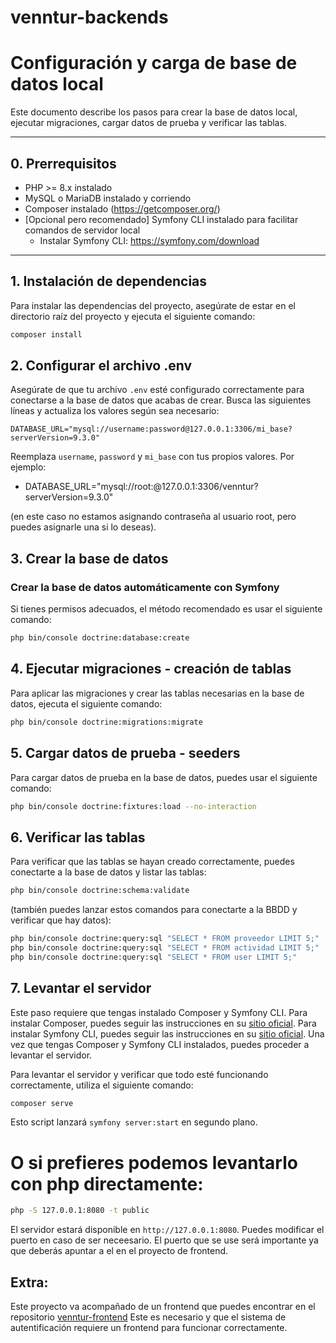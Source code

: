 # venntur-backends


# Configuración y carga de base de datos local

Este documento describe los pasos para crear la base de datos local, ejecutar migraciones, cargar datos de prueba y verificar las tablas.

---
## 0. Prerrequisitos

- PHP >= 8.x instalado  
- MySQL o MariaDB instalado y corriendo  
- Composer instalado (https://getcomposer.org/)  
- [Opcional pero recomendado] Symfony CLI instalado para facilitar comandos de servidor local  
  - Instalar Symfony CLI: https://symfony.com/download

---

## 1. Instalación de dependencias
Para instalar las dependencias del proyecto, asegúrate de estar en el directorio raíz del proyecto y ejecuta el siguiente comando:

```bash
composer install
```

## 2. Configurar el archivo .env

Asegúrate de que tu archivo `.env` esté configurado correctamente para conectarse a la base de datos que acabas de crear. Busca las siguientes líneas y actualiza los valores según sea necesario:

```
DATABASE_URL="mysql://username:password@127.0.0.1:3306/mi_base?serverVersion=9.3.0"
```

Reemplaza `username`, `password` y `mi_base` con tus propios valores.
Por ejemplo:
 - DATABASE_URL="mysql://root:@127.0.0.1:3306/venntur?serverVersion=9.3.0" 

(en este caso no estamos asignando contraseña al usuario root, pero puedes asignarle una si lo deseas).
## 3. Crear la base de datos

###  Crear la base de datos automáticamente con Symfony

Si tienes permisos adecuados, el método recomendado es usar el siguiente comando:

```bash
php bin/console doctrine:database:create
```



## 4. Ejecutar migraciones - creación de tablas
Para aplicar las migraciones y crear las tablas necesarias en la base de datos, ejecuta el siguiente comando:

```bash
php bin/console doctrine:migrations:migrate
```
## 5. Cargar datos de prueba - seeders
Para cargar datos de prueba en la base de datos, puedes usar el siguiente comando:

```bash
php bin/console doctrine:fixtures:load --no-interaction
```

## 6. Verificar las tablas

Para verificar que las tablas se hayan creado correctamente, puedes conectarte a la base de datos y listar las tablas:

```bash
php bin/console doctrine:schema:validate
```

(también puedes lanzar estos comandos para conectarte a la BBDD y verificar que hay datos):
```bash
php bin/console doctrine:query:sql "SELECT * FROM proveedor LIMIT 5;"
php bin/console doctrine:query:sql "SELECT * FROM actividad LIMIT 5;"
php bin/console doctrine:query:sql "SELECT * FROM user LIMIT 5;"
```

## 7. Levantar el servidor
Este paso requiere que tengas instalado Composer y Symfony CLI.
Para instalar Composer, puedes seguir las instrucciones en su [sitio oficial](https://getcomposer.org/download/).
Para instalar Symfony CLI, puedes seguir las instrucciones en su [sitio oficial](https://symfony.com/download).
Una vez que tengas Composer y Symfony CLI instalados, puedes proceder a levantar el servidor.

Para levantar el servidor y verificar que todo esté funcionando correctamente, utiliza el siguiente comando:

```bash
composer serve
```
Esto script lanzará `symfony server:start` en segundo plano.
# O si prefieres podemos levantarlo con php directamente:
```bash
php -S 127.0.0.1:8080 -t public
```
El servidor estará disponible en `http://127.0.0.1:8080`.
Puedes modificar el puerto en caso de ser neceesario. El puerto que se use será importante ya que deberás apuntar a el en el proyecto de frontend.

## Extra:

Este proyecto va acompañado de un frontend que puedes encontrar en el repositorio [venntur-frontend](https://github.com/Coquixo/venntur-frontend)
Este es necesario y que el sistema de autentificación requiere un frontend para funcionar correctamente.